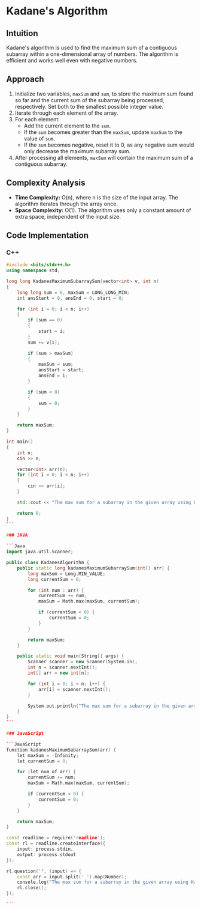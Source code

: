 # Kadane's Algorithm

## Intuition

Kadane's algorithm is used to find the maximum sum of a contiguous subarray within a one-dimensional array of numbers. The algorithm is efficient and works well even with negative numbers.

## Approach

1. Initialize two variables, `maxSum` and `sum`, to store the maximum sum found so far and the current sum of the subarray being processed, respectively. Set both to the smallest possible integer value.
2. Iterate through each element of the array.
3. For each element:
   - Add the current element to the `sum`.
   - If the `sum` becomes greater than the `maxSum`, update `maxSum` to the value of `sum`.
   - If the `sum` becomes negative, reset it to 0, as any negative sum would only decrease the maximum subarray sum.
4. After processing all elements, `maxSum` will contain the maximum sum of a contiguous subarray.

## Complexity Analysis

- **Time Complexity:** O(n), where n is the size of the input array. The algorithm iterates through the array once.
- **Space Complexity:** O(1). The algorithm uses only a constant amount of extra space, independent of the input size.

## Code Implementation

### C++

````cpp
#include <bits/stdc++.h>
using namespace std;

long long KadanesMaximumSubarraySum(vector<int> v, int n)
{
    long long sum = 0, maxSum = LONG_LONG_MIN;
    int ansStart = 0, ansEnd = 0, start = 0;

    for (int i = 0; i < n; i++)
    {
        if (sum == 0)
        {
            start = i;
        }
        sum += v[i];

        if (sum > maxSum)
        {
            maxSum = sum;
            ansStart = start;
            ansEnd = i;
        }

        if (sum < 0)
        {
            sum = 0;
        }
    }

    return maxSum;
}

int main()
{
    int n;
    cin >> n;

    vector<int> arr(n);
    for (int i = 0; i < n; i++)
    {
        cin >> arr[i];
    }

    std::cout << "The max sum for a subarray in the given array using Kadane's Algorithm is: " << KadanesMaximumSubarraySum(arr, n) << std::endl;

    return 0;
}
```

### JAVA

```Java
import java.util.Scanner;

public class KadanesAlgorithm {
    public static long kadanesMaximumSubarraySum(int[] arr) {
        long maxSum = Long.MIN_VALUE;
        long currentSum = 0;

        for (int num : arr) {
            currentSum += num;
            maxSum = Math.max(maxSum, currentSum);

            if (currentSum < 0) {
                currentSum = 0;
            }
        }

        return maxSum;
    }

    public static void main(String[] args) {
        Scanner scanner = new Scanner(System.in);
        int n = scanner.nextInt();
        int[] arr = new int[n];

        for (int i = 0; i < n; i++) {
            arr[i] = scanner.nextInt();
        }

        System.out.println("The max sum for a subarray in the given array using Kadane's Algorithm is: " + kadanesMaximumSubarraySum(arr));
    }
}
```

### JavaScript

```JavaScript
function kadanesMaximumSubarraySum(arr) {
    let maxSum = -Infinity;
    let currentSum = 0;

    for (let num of arr) {
        currentSum += num;
        maxSum = Math.max(maxSum, currentSum);

        if (currentSum < 0) {
            currentSum = 0;
        }
    }

    return maxSum;
}

const readline = require('readline');
const rl = readline.createInterface({
    input: process.stdin,
    output: process.stdout
});

rl.question('', (input) => {
    const arr = input.split(' ').map(Number);
    console.log("The max sum for a subarray in the given array using Kadane's Algorithm is:", kadanesMaximumSubarraySum(arr));
    rl.close();
});

```
